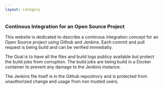 ```yaml
---
layout: category
---
```


### Continous Integration for an Open Source Project

This website is dedicated to describe a continous integration concept for an Open Source project using Github and Jenkins. Each commit and pull request is being build and can be verified immediatly.

The Goal is to have all the files and build logs publicy available but protect the build jobs from corruption. The build jobs are being build in a Docker container to prevent any damage to the Jenkins instance. 

The Jenkins file itself is in the Github repositrory and is protected from unauthorized change and usage from non trusted users.


